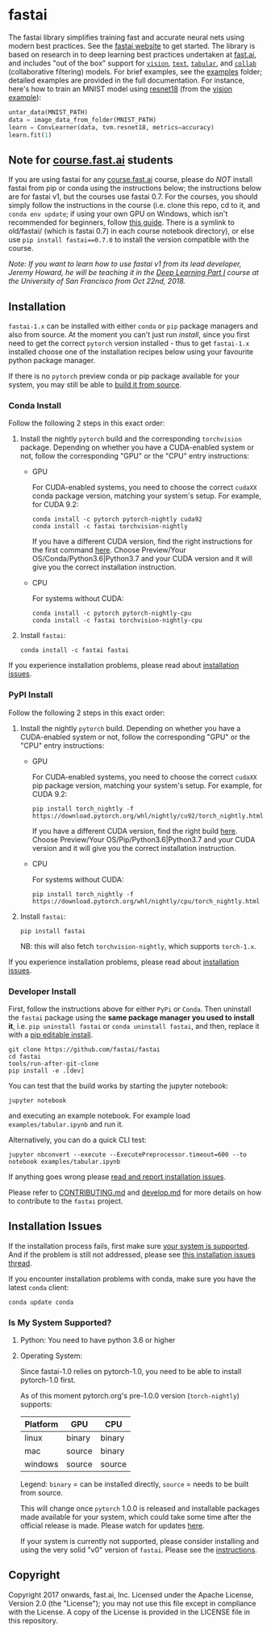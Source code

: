 # fastai

The fastai library simplifies training fast and accurate neural nets using modern best practices. See the [fastai website](http://docs.fast.ai) to get started. The library is based on research in to deep learning best practices undertaken at [fast.ai](http://www.fast.ai), and includes \"out of the box\" support for [`vision`](http://docs.fast.ai/vision.html#vision), [`text`](http://docs.fast.ai/text.html#text), [`tabular`](http://docs.fast.ai/tabular.html#tabular), and [`collab`](http://docs.fast.ai/collab.html#collab) (collaborative filtering) models. For brief examples, see the [examples](https://github.com/fastai/fastai/tree/master/examples) folder; detailed examples are provided in the full documentation. For instance, here's how to train an MNIST model using [resnet18](https://arxiv.org/abs/1512.03385) (from the [vision example](https://github.com/fastai/fastai/blob/master/examples/vision.ipynb)):

```python
untar_data(MNIST_PATH)
data = image_data_from_folder(MNIST_PATH)
learn = ConvLearner(data, tvm.resnet18, metrics=accuracy)
learn.fit(1)
```

## Note for [course.fast.ai](http://course.fast.ai) students

If you are using fastai for any [course.fast.ai](http://course.fast.ai) course, please do *NOT* install fastai from pip or conda using the instructions below; the instructions below are for fastai v1, but the courses use fastai 0.7. For the courses, you should simply follow the instructions in the course (i.e. clone this repo, cd to it, and `conda env update`; if using your own GPU on Windows, which isn't recommended for beginners, follow [this guide](http://forums.fast.ai/t/howto-installation-on-windows/10439). There is a symlink to old/fastai/ (which is fastai 0.7) in each course notebook directory), or else use `pip install fastai==0.7.0` to install the version compatible with the course.

*Note: If you want to learn how to use fastai v1 from its lead developer, Jeremy Howard, he will be teaching it in the [Deep Learning Part I](https://www.usfca.edu/data-institute/certificates/deep-learning-part-one) course at the University of San Francisco from Oct 22nd, 2018.*

## Installation

`fastai-1.x` can be installed with either `conda` or `pip` package managers and also from source. At the moment you can't just run *install*, since you first need to get the correct `pytorch` version installed - thus to get `fastai-1.x` installed choose one of the installation recipes below using your favourite python package manager.

If there is no `pytorch` preview conda or pip package available for your system, you may still be able to [build it from source](https://pytorch.org/get-started/locally/).


### Conda Install

Follow the following 2 steps in this exact order:

1. Install the nightly `pytorch` build and the corresponding `torchvision` package. Depending on whether you have a CUDA-enabled system or not, follow the corresponding "GPU" or the "CPU" entry instructions:

   * GPU

      For CUDA-enabled systems, you need to choose the correct `cudaXX` conda package version, matching your system's setup. For example, for CUDA 9.2:

      ```
      conda install -c pytorch pytorch-nightly cuda92
      conda install -c fastai torchvision-nightly
      ```

      If you have a different CUDA version, find the right instructions for the first command [here](https://pytorch.org/get-started/locally/). Choose Preview/Your OS/Conda/Python3.6|Python3.7 and your CUDA version and it will give you the correct installation instruction.

   * CPU

      For systems without CUDA:

      ```
      conda install -c pytorch pytorch-nightly-cpu
      conda install -c fastai torchvision-nightly-cpu
      ```


2. Install `fastai`:

   ```
   conda install -c fastai fastai
   ```

If you experience installation problems, please read about [installation issues](README.md#installation-issues).

### PyPI Install

Follow the following 2 steps in this exact order:

1. Install the nightly `pytorch` build. Depending on whether you have a CUDA-enabled system or not, follow the corresponding "GPU" or the "CPU" entry instructions:

   * GPU

      For CUDA-enabled systems, you need to choose the correct `cudaXX` pip package version, matching your system's setup. For example, for CUDA 9.2:

      ```
      pip install torch_nightly -f https://download.pytorch.org/whl/nightly/cu92/torch_nightly.html
      ```

      If you have a different CUDA version, find the right build [here](https://pytorch.org/get-started/locally/). Choose Preview/Your OS/Pip/Python3.6|Python3.7 and your CUDA version and it will give you the correct installation instruction.

   * CPU

      For systems without CUDA:

      ```
      pip install torch_nightly -f https://download.pytorch.org/whl/nightly/cpu/torch_nightly.html
      ```

2. Install `fastai`:

   ```
   pip install fastai
   ```

   NB: this will also fetch `torchvision-nightly`, which supports `torch-1.x`.

If you experience installation problems, please read about [installation issues](README.md#installation-issues).


### Developer Install

First, follow the instructions above for either `PyPi` or `Conda`. Then uninstall the `fastai` package using the **same package manager you used to install it**, i.e. `pip uninstall fastai` or `conda uninstall fastai`, and then, replace it with a [pip editable install](https://pip.pypa.io/en/stable/reference/pip_install/#editable-installs).


```
git clone https://github.com/fastai/fastai
cd fastai
tools/run-after-git-clone
pip install -e .[dev]
```

You can test that the build works by starting the jupyter notebook:

```
jupyter notebook
```
and executing an example notebook. For example load `examples/tabular.ipynb` and run it.

Alternatively, you can do a quick CLI test:

```
jupyter nbconvert --execute --ExecutePreprocessor.timeout=600 --to notebook examples/tabular.ipynb
```

If anything goes wrong please [read and report installation
issues](http://forums.fast.ai/t/fastai-v1-install-issues-thread/24111).

Please refer to [CONTRIBUTING.md](https://github.com/fastai/fastai/blob/master/CONTRIBUTING.md) and  [develop.md](https://github.com/fastai/fastai/blob/master/docs-dev/develop.md) for more details on how to contribute to the `fastai` project.


## Installation Issues

If the installation process fails, first make sure [your system is supported](README.md#is-my-system-supported). And if the problem is still not addressed, please see  [this installation issues thread](http://forums.fast.ai/t/fastai-v1-install-issues-thread/24111).

If you encounter installation problems with conda, make sure you have the latest `conda` client:
```
conda update conda
```


### Is My System Supported?

1. Python: You need to have python 3.6 or higher

2. Operating System:

   Since fastai-1.0 relies on pytorch-1.0, you need to be able to install pytorch-1.0 first.

   As of this moment pytorch.org's pre-1.0.0 version (`torch-nightly`) supports:

    | Platform | GPU    | CPU    |
    | ---      | ---    | ---    |
    | linux    | binary | binary |
    | mac      | source | binary |
    | windows  | source | source |

   Legend: `binary` = can be installed directly, `source` = needs to be built from source.

   This will change once `pytorch` 1.0.0 is released and installable packages made available for your system, which could take some time after the official release is made. Please watch for updates [here](https://pytorch.org/get-started/locally/).

   If your system is currently not supported, please consider installing and using the very solid "v0" version of `fastai`. Please see the [instructions](https://github.com/fastai/fastai/tree/master/old).







## Copyright

Copyright 2017 onwards, fast.ai, Inc. Licensed under the Apache License, Version 2.0 (the "License"); you may not use this file except in compliance with the License. A copy of the License is provided in the LICENSE file in this repository.
